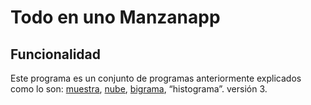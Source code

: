 # Todo en uno Manzanapp

## Funcionalidad

Este programa es un conjunto de programas anteriormente explicados
como lo son: [muestra](https://github.com/Politica-y-redes-sociales/Muestra), [nube](https://github.com/Politica-y-redes-sociales/Nube), [bigrama](https://github.com/Politica-y-redes-sociales/Bigrama), “histograma”. versión 3.
